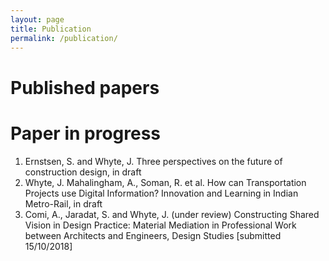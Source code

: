```yaml
---
layout: page
title: Publication
permalink: /publication/
---
```


# Published papers


# Paper in progress
1. Ernstsen, S. and Whyte, J. Three perspectives on the future of construction design, in draft
2. Whyte, J. Mahalingham, A., Soman, R. et al. How can Transportation Projects use Digital Information? Innovation and Learning in Indian Metro-Rail, in draft
3. Comi, A., Jaradat, S. and Whyte, J. (under review) Constructing Shared Vision in Design Practice: Material Mediation in Professional Work between Architects and Engineers, Design Studies [submitted 15/10/2018]
